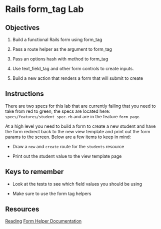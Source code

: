 # Rails form_tag Lab

## Objectives

1. Build a functional Rails form using form_tag

2. Pass a route helper as the argument to form_tag

3. Pass an options hash with method to form_tag

4. Use text_field_tag and other form controls to create inputs.

5. Build a new action that renders a form that will submit to create


## Instructions

There are two specs for this lab that are currently failing that you need to take from red to green, the specs are located here: ```specs/features/student_spec.rb``` and are in the feature ```form page```.

At a high level you need to build a form to create a new student and have the form redirect back to the new view template and print out the form params to the screen. Below are a few items to keep in mind:

* Draw a `new` and `create` route for the `students` resource

* Print out the student value to the view template page


## Keys to remember

* Look at the tests to see which field values you should be using

* Make sure to use the form tag helpers


## Resources

[Reading](https://github.com/learn-co-curriculum/rails-form_tag-readme)
[Form Helper Documentation](http://api.rubyonrails.org/classes/ActionView/Helpers/FormTagHelper.html)